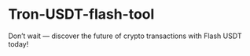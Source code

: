 # Tron-USDT-flash-tool
Don’t wait — discover the future of crypto transactions with Flash USDT today!
